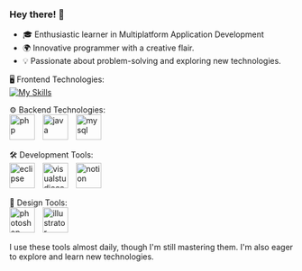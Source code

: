 ### Hey there! 👋
- 🎓 Enthusiastic learner in Multiplatform Application Development
- 🌍 Innovative programmer with a creative flair.
- 💡 Passionate about problem-solving and exploring new technologies.

🖥️ Frontend Technologies: <br>
[![My Skills](https://skillicons.dev/icons?i=js,html,css,js)](https://skillicons.dev)

⚙️ Backend Technologies: <br>
<img src='https://cdn.jsdelivr.net/gh/devicons/devicon/icons/php/php-original.svg' alt='php' height='45' style='margin-right: 10px;'>
<img src='https://cdn.jsdelivr.net/gh/devicons/devicon/icons/java/java-original.svg' alt='java' height='45' style='margin-right: 10px;'>
<img src='https://cdn.jsdelivr.net/gh/devicons/devicon/icons/mysql/mysql-original.svg' alt='mysql' height='45' style='margin-right: 10px;'>

🛠️ Development Tools: <br>
<img src='https://cdn.jsdelivr.net/gh/devicons/devicon/icons/eclipse/eclipse-original.svg' alt='eclipse' height='45' style='margin-right: 10px;'>
<img src='https://cdn.jsdelivr.net/gh/devicons/devicon/icons/vscode/vscode-original.svg' alt='visualstudiocode' height='45' style='margin-right: 10px;'>
<img src='https://cdn.jsdelivr.net/gh/devicons/devicon/icons/notion/notion-original.svg' alt='notion' height='45' style='margin-right: 10px;'>

🎨 Design Tools: <br>
<img src='https://cdn.jsdelivr.net/gh/devicons/devicon/icons/photoshop/photoshop-plain.svg' alt='photoshop' height='45' style='margin-right: 10px;'>
<img src='https://cdn.jsdelivr.net/gh/devicons/devicon/icons/illustrator/illustrator-plain.svg' alt='illustrator' height='45' style='margin-right: 10px;'>

I use these tools almost daily, though I'm still mastering them. I'm also eager to explore and learn new technologies.
